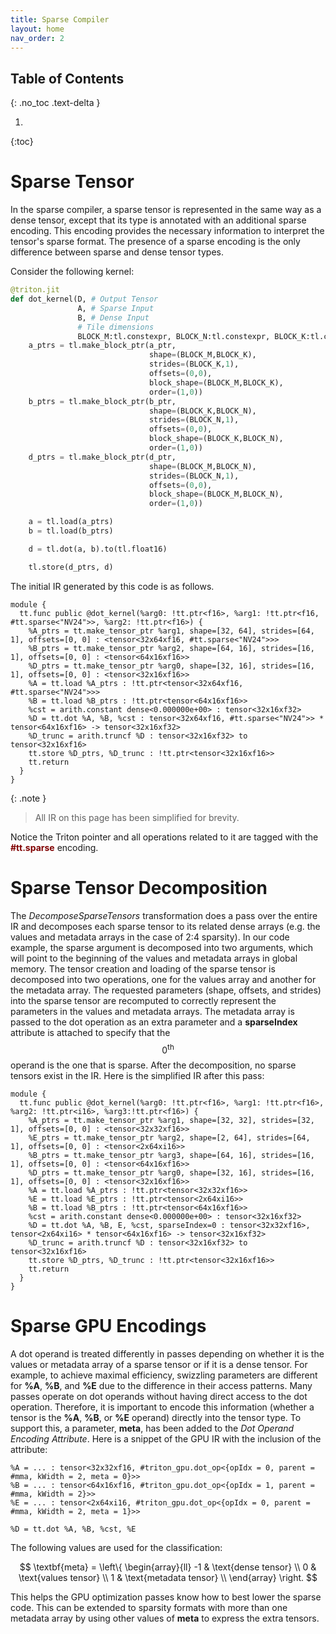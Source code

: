 ```yaml
---
title: Sparse Compiler
layout: home
nav_order: 2
---
```


## Table of Contents
{: .no_toc .text-delta }

1. 
{:toc}

# Sparse Tensor
In the sparse compiler, a sparse tensor is represented in the same way as a dense tensor, except that its type is annotated with an additional sparse encoding. This encoding provides the necessary information to interpret the tensor's sparse format. The presence of a sparse encoding is the only difference between sparse and dense tensor types.

Consider the following kernel:
```python
@triton.jit
def dot_kernel(D, # Output Tensor
               A, # Sparse Input
               B, # Dense Input
               # Tile dimensions
               BLOCK_M:tl.constexpr, BLOCK_N:tl.constexpr, BLOCK_K:tl.constexpr):
    a_ptrs = tl.make_block_ptr(a_ptr,
                               shape=(BLOCK_M,BLOCK_K),
                               strides=(BLOCK_K,1),
                               offsets=(0,0),
                               block_shape=(BLOCK_M,BLOCK_K),
                               order=(1,0))
    b_ptrs = tl.make_block_ptr(b_ptr,
                               shape=(BLOCK_K,BLOCK_N),
                               strides=(BLOCK_N,1),
                               offsets=(0,0),
                               block_shape=(BLOCK_K,BLOCK_N),
                               order=(1,0))
    d_ptrs = tl.make_block_ptr(d_ptr,
                               shape=(BLOCK_M,BLOCK_N),
                               strides=(BLOCK_N,1),
                               offsets=(0,0),
                               block_shape=(BLOCK_M,BLOCK_N),
                               order=(1,0))

    a = tl.load(a_ptrs)
    b = tl.load(b_ptrs)

    d = tl.dot(a, b).to(tl.float16)

    tl.store(d_ptrs, d)
```
The initial IR generated by this code is as follows.
```
module {
  tt.func public @dot_kernel(%arg0: !tt.ptr<f16>, %arg1: !tt.ptr<f16, #tt.sparse<"NV24">>, %arg2: !tt.ptr<f16>) {
    %A_ptrs = tt.make_tensor_ptr %arg1, shape=[32, 64], strides=[64, 1], offsets=[0, 0] : <tensor<32x64xf16, #tt.sparse<"NV24">>>
    %B_ptrs = tt.make_tensor_ptr %arg2, shape=[64, 16], strides=[16, 1], offsets=[0, 0] : <tensor<64x16xf16>>
    %D_ptrs = tt.make_tensor_ptr %arg0, shape=[32, 16], strides=[16, 1], offsets=[0, 0] : <tensor<32x16xf16>>
    %A = tt.load %A_ptrs : !tt.ptr<tensor<32x64xf16, #tt.sparse<"NV24">>>
    %B = tt.load %B_ptrs : !tt.ptr<tensor<64x16xf16>>
    %cst = arith.constant dense<0.000000e+00> : tensor<32x16xf32>
    %D = tt.dot %A, %B, %cst : tensor<32x64xf16, #tt.sparse<"NV24">> * tensor<64x16xf16> -> tensor<32x16xf32>
    %D_trunc = arith.truncf %D : tensor<32x16xf32> to tensor<32x16xf16>
    tt.store %D_ptrs, %D_trunc : !tt.ptr<tensor<32x16xf16>>
    tt.return
  }
}
```

{: .note }
> All IR on this page has been simplified for brevity.

Notice the Triton pointer and all operations related to it are tagged with the <span style="color:maroon">**#tt.sparse**</span> encoding.

# Sparse Tensor Decomposition
The *DecomposeSparseTensors* transformation does a pass over the entire IR and decomposes each sparse tensor to its related dense arrays (e.g. the values and metadata arrays in the case of 2:4 sparsity). In our code example, the sparse argument is decomposed into two arguments, which will point to the beginning of the values and metadata arrays in global memory. The tensor creation and loading of the sparse tensor is decomposed into two operations, one for the values array and another for the metadata array. The requested parameters (shape, offsets, and strides) into the sparse tensor are recomputed to correctly represent the parameters in the values and metadata arrays. The metadata array is passed to the dot operation as an extra parameter and a **sparseIndex** attribute is attached to specify that the $$0^{\text{th}}$$ operand is the one that is sparse. After the decomposition, no sparse tensors exist in the IR. Here is the simplified IR after this pass:

```
module {
  tt.func public @dot_kernel(%arg0: !tt.ptr<f16>, %arg1: !tt.ptr<f16>, %arg2: !tt.ptr<i16>, %arg3:!tt.ptr<f16>) {
    %A_ptrs = tt.make_tensor_ptr %arg1, shape=[32, 32], strides=[32, 1], offsets=[0, 0] : <tensor<32x32xf16>>
    %E_ptrs = tt.make_tensor_ptr %arg2, shape=[2, 64], strides=[64, 1], offsets=[0, 0] : <tensor<2x64xi16>>
    %B_ptrs = tt.make_tensor_ptr %arg3, shape=[64, 16], strides=[16, 1], offsets=[0, 0] : <tensor<64x16xf16>>
    %D_ptrs = tt.make_tensor_ptr %arg0, shape=[32, 16], strides=[16, 1], offsets=[0, 0] : <tensor<32x16xf16>>
    %A = tt.load %A_ptrs : !tt.ptr<tensor<32x32xf16>>
    %E = tt.load %E_ptrs : !tt.ptr<tensor<2x64xi16>>
    %B = tt.load %B_ptrs : !tt.ptr<tensor<64x16xf16>>
    %cst = arith.constant dense<0.000000e+00> : tensor<32x16xf32>
    %D = tt.dot %A, %B, E, %cst, sparseIndex=0 : tensor<32x32xf16>, tensor<2x64xi16> * tensor<64x16xf16> -> tensor<32x16xf32>
    %D_trunc = arith.truncf %D : tensor<32x16xf32> to tensor<32x16xf16>
    tt.store %D_ptrs, %D_trunc : !tt.ptr<tensor<32x16xf16>>
    tt.return
  }
}
```

# Sparse GPU Encodings
A dot operand is treated differently in passes depending on whether it is the values or metadata array of a sparse tensor or if it is a dense tensor. For example, to achieve maximal efficiency, swizzling parameters are different for **%A**, **%B**, and **%E** due to the difference in their access patterns. Many passes operate on dot operands without having direct access to the dot operation. Therefore, it is important to encode this information (whether a tensor is the **%A**, **%B**, or **%E** operand) directly into the tensor type. To support this, a parameter, **meta**, has been added to the *Dot Operand Encoding Attribute*. Here is a snippet of the GPU IR with the inclusion of the attribute:

```
%A = ... : tensor<32x32xf16, #triton_gpu.dot_op<{opIdx = 0, parent = #mma, kWidth = 2, meta = 0}>>
%B = ... : tensor<64x16xf16, #triton_gpu.dot_op<{opIdx = 1, parent = #mma, kWidth = 2}>>
%E = ... : tensor<2x64xi16, #triton_gpu.dot_op<{opIdx = 0, parent = #mma, kWidth = 2, meta = 1}>>

%D = tt.dot %A, %B, %cst, %E
```

The following values are used for the classification:


$$ \textbf{meta} =   \left\{
\begin{array}{ll}
      -1 & \text{dense tensor} \\
      0 & \text{values tensor} \\
      1 & \text{metadata tensor} \\
\end{array} 
\right.  $$

This helps the GPU optimization passes know how to best lower the sparse code. This can be extended to sparsity formats with more than one metadata array by using other values of **meta** to express the extra tensors.